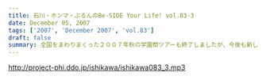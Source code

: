 ```yaml
---
title: 石川・ホンマ・ぶるんのBe-SIDE Your Life! vol.83-3
date: December 05, 2007
tags: ['2007', 'December 2007', 'vol.83']
draft: false
summary: 全国をまわりまくった２００７年秋の学園祭ツアーも終了しましたが、今後も新しく転がっていきますのでどうぞよろしくです。それからこちらの配信分でも言っておりますが、ビーサイと面白いことがしたいアナタはメール下さいな。待っております・・・NAMAE
---
```


http://project-phi.ddo.jp/ishikawa/ishikawa083_3.mp3
